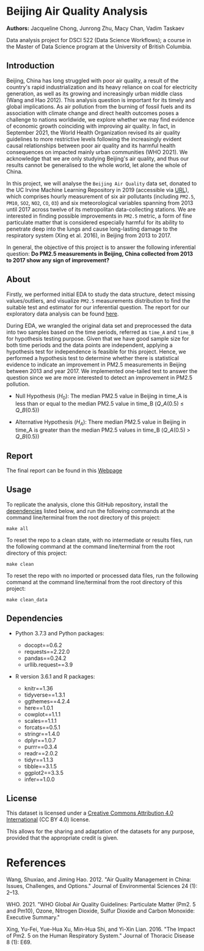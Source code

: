 # Beijing Air Quality Analysis

**Authors:** Jacqueline Chong, Junrong Zhu, Macy Chan, Vadim Taskaev

Data analysis project for DSCI 522 (Data Science Workflows); a course in the Master of Data Science program at the University of British Columbia.

## Introduction

Beijing, China has long struggled with poor air quality, a result of the country's rapid industrialization and its heavy reliance on coal for electricity generation, as well as its growing and increasingly urban middle class (Wang and Hao 2012). This analysis question is important for its timely and global implications. As air pollution from the burning of fossil fuels and its association with climate change and direct health outcomes poses a challenge to nations worldwide, we explore whether we may find evidence of economic growth coinciding with improving air quality. In fact, in September 2021, the World Health Organization revised its air quality guidelines to more restrictive levels following the increasingly evident causal relationships between poor air quality and its harmful health consequences on impacted mainly urban communities (WHO 2021). We acknowledge that we are only studying Beijing's air quality, and thus our results cannot be generalised to the whole world, let alone the whole of China.

In this project, we will analyse the `Beijing Air Quality` data set, donated to the UC Irvine Machine Learning Repository in 2019 (accessible via [URL](https://archive-beta.ics.uci.edu/ml/datasets/beijing+multi+site+air+quality+data)), which comprises hourly measurement of six air pollutants (including `PM2.5`, `PM10`, `SO2`, `NO2`, `CO`, `O3`) and six meteorological variables spanning from 2013 until 2017 across twelve of its metropolitan data-collecting stations. We are interested in finding possible improvements in `PM2.5` metric, a form of fine particulate matter that is considered especially harmful for its ability to penetrate deep into the lungs and cause long-lasting damage to the respiratory system (Xing et al. 2016), in Beijing from 2013 to 2017.

In general, the objective of this project is to answer the following inferential question: **Do PM2.5 measurements in Beijing, China collected from 2013 to 2017 show any sign of improvement?**

## About

Firstly, we performed initial EDA to study the data structure, detect missing values/outliers, and visualize `PM2.5` measurements distribution to find the suitable test and estimator for our inferential question. The report for our exploratory data analysis can be found [here](https://github.com/UBC-MDS/DSCI_522_Beijing_Air_Quality/blob/main/src/Beijing_air_quality_EDA.md).

During EDA, we wrangled the original data set and preprocessed the data into two samples based on the time periods, referred as `time_A` and `time_B` for hypothesis testing purpose. Given that we have good sample size for both time periods and the data points are independent, applying a hypothesis test for independence is feasible for this project. Hence, we performed a hypothesis test to determine whether there is statistical evidence to indicate an improvement in PM2.5 measurements in Beijing between 2013 and year 2017. We implemented one-tailed test to answer the question since we are more interested to detect an improvement in PM2.5 pollution.

-   Null Hypothesis (*H*<sub>0</sub>): The median PM2.5 value in Beijing in time_A is less than or equal to the median PM2.5 value in time_B (*Q*\_*A*(0.5) ≤ *Q*\_*B*(0.5))

-   Alternative Hypothesis (*H*<sub>*A*</sub>): There median PM2.5 value in Beijing in time_A is greater than the median PM2.5 values in time_B (*Q*\_*A*(0.5) > *Q*\_*B*(0.5))

## Report

The final report can be found in this [Webpage](https://ubc-mds.github.io/DSCI_522_Beijing_Air_Quality/)

## Usage

To replicate the analysis, clone this GitHub repository, install the [dependencies](#dependencies) listed below, and run the following commands at the command line/terminal from the root directory of this project:

    make all

To reset the repo to a clean state, with no intermediate or results files, run the following command at the command line/terminal from the root directory of this project:

    make clean

To reset the repo with no imported or processed data files, run the following command at the command line/terminal from the root directory of this project:

    make clean_data

## Dependencies

-   Python 3.7.3 and Python packages:

    -   docopt==0.6.2
    -   requests==2.22.0
    -   pandas==0.24.2
    -   urllib.request==3.9

-   R version 3.6.1 and R packages:

    -   knitr==1.36
    -   tidyverse==1.3.1
    -   ggthemes==4.2.4
    -   here==1.0.1
    -   cowplot==1.1.1
    -   scales==1.1.1
    -   forcats==0.5.1
    -   stringr==1.4.0
    -   dplyr==1.0.7
    -   purrr==0.3.4
    -   readr==2.0.2
    -   tidyr==1.1.3
    -   tibble==3.1.5
    -   ggplot2==3.3.5
    -   infer==1.0.0

## License

This dataset is licensed under a [Creative Commons Attribution 4.0 International](https://creativecommons.org/licenses/by/4.0/legalcode) (CC BY 4.0) license.

This allows for the sharing and adaptation of the datasets for any purpose, provided that the appropriate credit is given.

# References

Wang, Shuxiao, and Jiming Hao. 2012. "Air Quality Management in China: Issues, Challenges, and Options." Journal of Environmental Sciences 24 (1): 2–13.

WHO. 2021. "WHO Global Air Quality Guidelines: Particulate Matter (Pm2. 5 and Pm10), Ozone, Nitrogen Dioxide, Sulfur Dioxide and Carbon Monoxide: Executive Summary."

Xing, Yu-Fei, Yue-Hua Xu, Min-Hua Shi, and Yi-Xin Lian. 2016. "The Impact of Pm2. 5 on the Human Respiratory System." Journal of Thoracic Disease 8 (1): E69.
